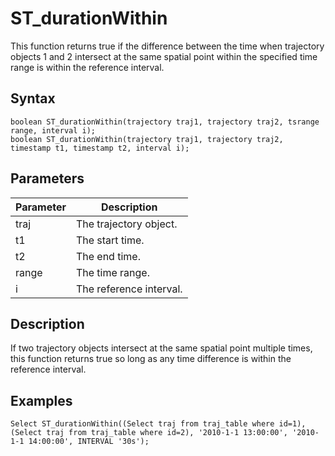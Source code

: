 # ST\_durationWithin

This function returns true if the difference between the time when trajectory objects 1 and 2 intersect at the same spatial point within the specified time range is within the reference interval.

## Syntax

```
boolean ST_durationWithin(trajectory traj1, trajectory traj2, tsrange range, interval i);
boolean ST_durationWithin(trajectory traj1, trajectory traj2, timestamp t1, timestamp t2, interval i);
```

## Parameters

|Parameter|Description|
|---------|-----------|
|traj|The trajectory object.|
|t1|The start time.|
|t2|The end time.|
|range|The time range.|
|i|The reference interval.|

## Description

If two trajectory objects intersect at the same spatial point multiple times, this function returns true so long as any time difference is within the reference interval.

## Examples

```
Select ST_durationWithin((Select traj from traj_table where id=1), (Select traj from traj_table where id=2), '2010-1-1 13:00:00', '2010-1-1 14:00:00', INTERVAL '30s');
```

